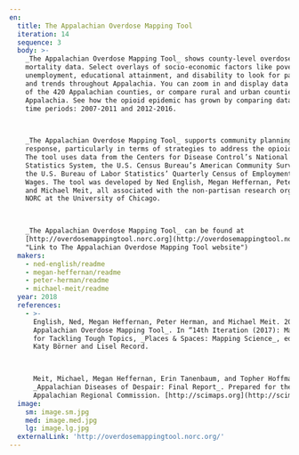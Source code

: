 ```yaml
---
en:
  title: The Appalachian Overdose Mapping Tool
  iteration: 14
  sequence: 3
  body: >-
    _The Appalachian Overdose Mapping Tool_ shows county-level overdose
    mortality data. Select overlays of socio-economic factors like poverty,
    unemployment, educational attainment, and disability to look for patterns
    and trends throughout Appalachia. You can zoom in and display data for each
    of the 420 Appalachian counties, or compare rural and urban counties within
    Appalachia. See how the opioid epidemic has grown by comparing data from two
    time periods: 2007-2011 and 2012-2016.

      

    _The Appalachian Overdose Mapping Tool_ supports community planning and
    response, particularly in terms of strategies to address the opioid crisis.
    The tool uses data from the Centers for Disease Control’s National Vital
    Statistics System, the U.S. Census Bureau’s American Community Survey, and
    the U.S. Bureau of Labor Statistics’ Quarterly Census of Employment and
    Wages. The tool was developed by Ned English, Megan Heffernan, Peter Herman,
    and Michael Meit, all associated with the non-partisan research organization
    NORC at the University of Chicago.

      

    _The Appalachian Overdose Mapping Tool_ can be found at
    [http://overdosemappingtool.norc.org](http://overdosemappingtool.norc.org
    "Link to The Appalachian Overdose Mapping Tool website")
  makers:
    - ned-english/readme
    - megan-heffernan/readme
    - peter-herman/readme
    - michael-meit/readme
  year: 2018
  references:
    - >-
      English, Ned, Megan Heffernan, Peter Herman, and Michael Meit. 2018. _The
      Appalachian Overdose Mapping Tool_. In “14th Iteration (2017): Macroscopes
      for Tackling Tough Topics, _Places & Spaces: Mapping Science_, edited by
      Katy Börner and Lisel Record.

        

      Meit, Michael, Megan Heffernan, Erin Tanenbaum, and Topher Hoffman. 2018.
      _Appalachian Diseases of Despair: Final Report_. Prepared for the
      Appalachian Regional Commission. [http://scimaps.org](http://scimaps.org)
  image:
    sm: image.sm.jpg
    med: image.med.jpg
    lg: image.lg.jpg
  externalLink: 'http://overdosemappingtool.norc.org/'
---
```

